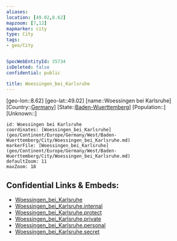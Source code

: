 ```yaml
---
aliases: 
location: [49.02,8.62]
mapzoom: [7,12] 
mapmarker: city 
type: City
tags:
- geo/City


SpocWebEntityId: 35734
isDeleted: false
confidential: public

title: Woessingen_bei_Karlsruhe
---
```

[geo-lon::8.62]
[geo-lat::49.02]
[name::Woessingen bei Karlsruhe]
[Country::[Germany](geo/Continent/Europe/Germany.md)]
[State::[Baden-Wuerttemberg](geo/Continent/Europe/Germany/West/Baden-Wuerttemberg.md)]
[Population::]
[Unknown::]


```leaflet
id: Woessingen bei Karlsruhe
coordinates: [Woessingen_bei_Karlsruhe](geo/Continent/Europe/Germany/West/Baden-Wuerttemberg/City/Woessingen_bei_Karlsruhe.md)
markerFile: [Woessingen_bei_Karlsruhe](geo/Continent/Europe/Germany/West/Baden-Wuerttemberg/City/Woessingen_bei_Karlsruhe.md)
defaultZoom: 11 
maxZoom: 18
```


## Confidential Links & Embeds: 
- [Woessingen_bei_Karlsruhe](../../../../../../../../_public/geo/Continent/Europe/Germany/West/Baden-Wuerttemberg/City/Woessingen_bei_Karlsruhe.md) 
- [Woessingen_bei_Karlsruhe.internal](../../../../../../../../_internal/geo/Continent/Europe/Germany/West/Baden-Wuerttemberg/City/Woessingen_bei_Karlsruhe.internal.md) 
- [Woessingen_bei_Karlsruhe.protect](../../../../../../../../_protect/geo/Continent/Europe/Germany/West/Baden-Wuerttemberg/City/Woessingen_bei_Karlsruhe.protect.md) 
- [Woessingen_bei_Karlsruhe.private](../../../../../../../../_private/geo/Continent/Europe/Germany/West/Baden-Wuerttemberg/City/Woessingen_bei_Karlsruhe.private.md) 
- [Woessingen_bei_Karlsruhe.personal](../../../../../../../../_personal/geo/Continent/Europe/Germany/West/Baden-Wuerttemberg/City/Woessingen_bei_Karlsruhe.personal.md) 
- [Woessingen_bei_Karlsruhe.secret](../../../../../../../../_secret/geo/Continent/Europe/Germany/West/Baden-Wuerttemberg/City/Woessingen_bei_Karlsruhe.secret.md) 
